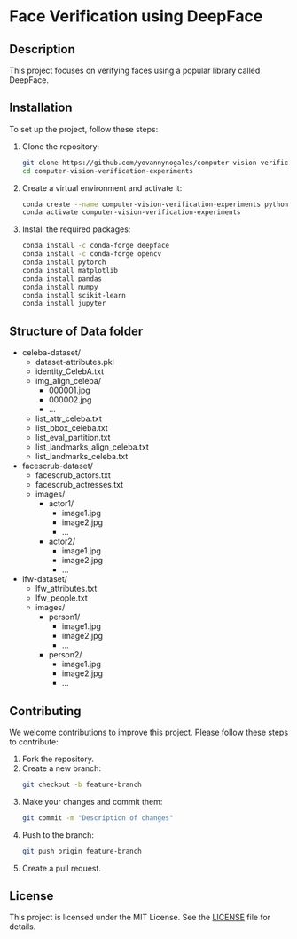 # Face Verification using DeepFace

## Description
This project focuses on verifying faces using a popular library called DeepFace.

## Installation
To set up the project, follow these steps:

1. Clone the repository:
    ```sh
    git clone https://github.com/yovannynogales/computer-vision-verification-experiments.git
    cd computer-vision-verification-experiments
    ```

2. Create a virtual environment and activate it:
    ```sh
    conda create --name computer-vision-verification-experiments python=3.11
    conda activate computer-vision-verification-experiments
    ```

3. Install the required packages:
    ```sh
    conda install -c conda-forge deepface
    conda install -c conda-forge opencv
    conda install pytorch
    conda install matplotlib
    conda install pandas
    conda install numpy
    conda install scikit-learn
    conda install jupyter
    ```

## Structure of Data folder
 - celeba-dataset/
    - dataset-attributes.pkl
    - identity_CelebA.txt
    - img_align_celeba/
      - 000001.jpg
      - 000002.jpg
      - ...
    - list_attr_celeba.txt
    - list_bbox_celeba.txt
    - list_eval_partition.txt
    - list_landmarks_align_celeba.txt
    - list_landmarks_celeba.txt
  - facescrub-dataset/
    - facescrub_actors.txt
    - facescrub_actresses.txt
    - images/
      - actor1/
        - image1.jpg
        - image2.jpg
        - ...
      - actor2/
        - image1.jpg
        - image2.jpg
        - ...
  - lfw-dataset/
    - lfw_attributes.txt
    - lfw_people.txt
    - images/
      - person1/
        - image1.jpg
        - image2.jpg
        - ...
      - person2/
        - image1.jpg
        - image2.jpg
        - ...

## Contributing
We welcome contributions to improve this project. Please follow these steps to contribute:

1. Fork the repository.
2. Create a new branch:
    ```sh
    git checkout -b feature-branch
    ```
3. Make your changes and commit them:
    ```sh
    git commit -m "Description of changes"
    ```
4. Push to the branch:
    ```sh
    git push origin feature-branch
    ```
5. Create a pull request.

## License
This project is licensed under the MIT License. See the [LICENSE](LICENSE) file for details.